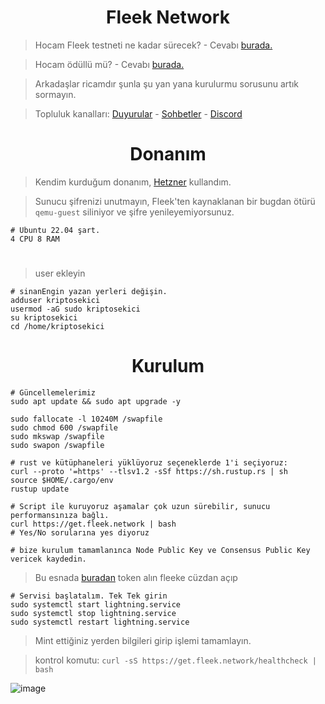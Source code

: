 <h1 align="center">Fleek Network</h1>


> Hocam Fleek testneti ne kadar sürecek? - Cevabı [burada.](https://blog.fleek.network/post/fleek-network-testnet-phase0/)

> Hocam ödüllü mü? - Cevabı [burada.](https://blog.fleek.network/post/fleek-network-testnet-plans/)

> Arkadaşlar ricamdır şunla şu yan yana kurulurmu sorusunu artık sormayın.

> Topluluk kanalları: [Duyurular](https://t.me/RuesAnnouncement) - [Sohbetler](https://t.me/RuesChat) - [Discord](https://discord.gg/V2rX68cy)

<h1 align="center"> Donanım </h1>

> Kendim kurduğum donanım, [Hetzner](https://hetzner.cloud/?ref=gIFAhUnYYjD3) kullandım.

> Sunucu şifrenizi unutmayın, Fleek'ten kaynaklanan bir bugdan ötürü `qemu-guest` siliniyor ve şifre yenileyemiyorsunuz.

```console
# Ubuntu 22.04 şart. 
4 CPU 8 RAM
```

#

> user ekleyin
```console
# sinanEngin yazan yerleri değişin.
adduser kriptosekici
usermod -aG sudo kriptosekici
su kriptosekici
cd /home/kriptosekici
```

<h1 align="center"> Kurulum </h1>

```console
# Güncellemelerimiz
sudo apt update && sudo apt upgrade -y

sudo fallocate -l 10240M /swapfile
sudo chmod 600 /swapfile
sudo mkswap /swapfile
sudo swapon /swapfile

# rust ve kütüphaneleri yüklüyoruz seçeneklerde 1'i seçiyoruz:
curl --proto '=https' --tlsv1.2 -sSf https://sh.rustup.rs | sh
source $HOME/.cargo/env
rustup update
```

```console
# Script ile kuruyoruz aşamalar çok uzun sürebilir, sunucu performansınıza bağlı.
curl https://get.fleek.network | bash
# Yes/No sorularına yes diyoruz

# bize kurulum tamamlanınca Node Public Key ve Consensus Public Key vericek kaydedin.
```

> Bu esnada [buradan](https://faucet.testnet.fleek.network/) token alın fleeke cüzdan açıp

```console
# Servisi başlatalım. Tek Tek girin
sudo systemctl start lightning.service
sudo systemctl stop lightning.service
sudo systemctl restart lightning.service
```

> Mint ettiğiniz yerden bilgileri girip işlemi tamamlayın.

> kontrol komutu: `curl -sS https://get.fleek.network/healthcheck | bash`

![image](https://github.com/ruesandora/Fleek/assets/101149671/c042eef0-f50e-42b3-88e0-2845bf7201f0)






